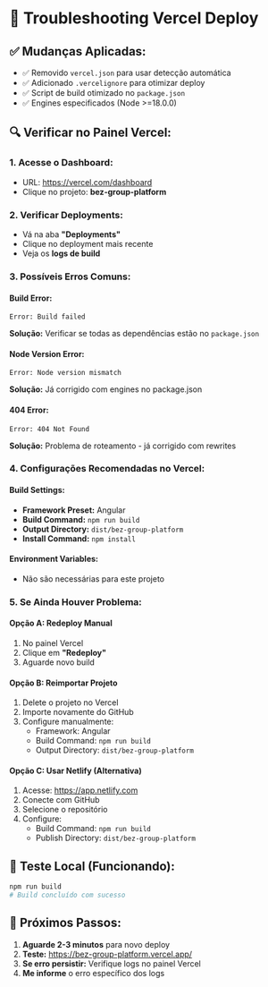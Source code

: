 # 🔧 Troubleshooting Vercel Deploy

## ✅ Mudanças Aplicadas:
- ✅ Removido `vercel.json` para usar detecção automática
- ✅ Adicionado `.vercelignore` para otimizar deploy
- ✅ Script de build otimizado no `package.json`
- ✅ Engines especificados (Node >=18.0.0)

## 🔍 Verificar no Painel Vercel:

### 1. **Acesse o Dashboard:**
- URL: https://vercel.com/dashboard
- Clique no projeto: **bez-group-platform**

### 2. **Verificar Deployments:**
- Vá na aba **"Deployments"**
- Clique no deployment mais recente
- Veja os **logs de build**

### 3. **Possíveis Erros Comuns:**

#### **Build Error:**
```
Error: Build failed
```
**Solução:** Verificar se todas as dependências estão no `package.json`

#### **Node Version Error:**
```
Error: Node version mismatch
```
**Solução:** Já corrigido com engines no package.json

#### **404 Error:**
```
Error: 404 Not Found
```
**Solução:** Problema de roteamento - já corrigido com rewrites

### 4. **Configurações Recomendadas no Vercel:**

#### **Build Settings:**
- **Framework Preset:** Angular
- **Build Command:** `npm run build`
- **Output Directory:** `dist/bez-group-platform`
- **Install Command:** `npm install`

#### **Environment Variables:**
- Não são necessárias para este projeto

### 5. **Se Ainda Houver Problema:**

#### **Opção A: Redeploy Manual**
1. No painel Vercel
2. Clique em **"Redeploy"**
3. Aguarde novo build

#### **Opção B: Reimportar Projeto**
1. Delete o projeto no Vercel
2. Importe novamente do GitHub
3. Configure manualmente:
   - Framework: Angular
   - Build Command: `npm run build`
   - Output Directory: `dist/bez-group-platform`

#### **Opção C: Usar Netlify (Alternativa)**
1. Acesse: https://app.netlify.com
2. Conecte com GitHub
3. Selecione o repositório
4. Configure:
   - Build Command: `npm run build`
   - Publish Directory: `dist/bez-group-platform`

## 📱 Teste Local (Funcionando):
```bash
npm run build
# Build concluído com sucesso
```

## 🎯 Próximos Passos:
1. **Aguarde 2-3 minutos** para novo deploy
2. **Teste:** https://bez-group-platform.vercel.app/
3. **Se erro persistir:** Verifique logs no painel Vercel
4. **Me informe** o erro específico dos logs

